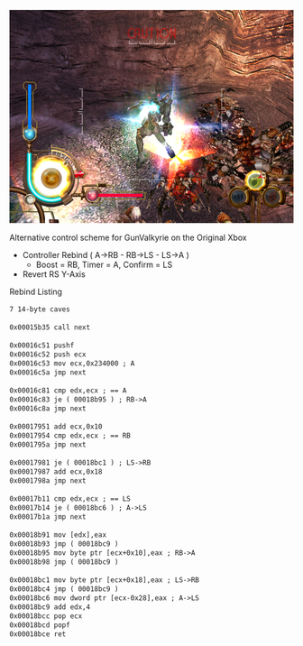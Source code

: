 ![](screenshot.png)

Alternative control scheme for GunValkyrie on the Original Xbox
- Controller Rebind ( A->RB - RB->LS - LS->A )
  - Boost = RB, Timer = A, Confirm = LS 
- Revert RS Y-Axis

Rebind Listing
```
7 14-byte caves

0x00015b35 call next

0x00016c51 pushf
0x00016c52 push ecx
0x00016c53 mov ecx,0x234000 ; A
0x00016c5a jmp next

0x00016c81 cmp edx,ecx ; == A
0x00016c83 je ( 00018b95 ) ; RB->A
0x00016c8a jmp next

0x00017951 add ecx,0x10
0x00017954 cmp edx,ecx ; == RB
0x0001795a jmp next

0x00017981 je ( 00018bc1 ) ; LS->RB
0x00017987 add ecx,0x18
0x0001798a jmp next

0x00017b11 cmp edx,ecx ; == LS
0x00017b14 je ( 00018bc6 ) ; A->LS
0x00017b1a jmp next

0x00018b91 mov [edx],eax
0x00018b93 jmp ( 00018bc9 )
0x00018b95 mov byte ptr [ecx+0x10],eax ; RB->A
0x00018b98 jmp ( 00018bc9 )

0x00018bc1 mov byte ptr [ecx+0x18],eax ; LS->RB
0x00018bc4 jmp ( 00018bc9 )
0x00018bc6 mov dword ptr [ecx-0x28],eax ; A->LS
0x00018bc9 add edx,4
0x00018bcc pop ecx
0x00018bcd popf
0x00018bce ret
```
